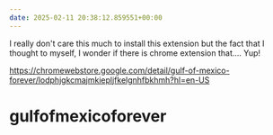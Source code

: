 ```yaml
---
date: 2025-02-11 20:38:12.859551+00:00
---
```


I really don't care this much to install this extension but the fact that I thought to myself, I wonder if there is chrome extension that.... Yup!

<https://chromewebstore.google.com/detail/gulf-of-mexico-forever/lodphjgkcmajmkiepljfkelgnhfbkhmh?hl=en-US>

# gulfofmexicoforever
